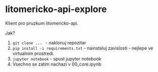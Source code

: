 # litomericko-api-explore

Klient pro pruzkum litomericko-api.

Jak?

1. ```git clone ... ``` - naklonuj repozitar
2. ```pip install -i requirements.txt``` - nainstaluj zavislosti - nejlepe ve virtualnim prostredi.
3. ```jupyter notebook``` - spust jupyter notebook
4. Vsechno se zatim nachazi v 00_core.ipynb
